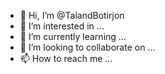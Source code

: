 - 👋 Hi, I’m @TalandBotirjon
- 👀 I’m interested in ...
- 🌱 I’m currently learning ...
- 💞️ I’m looking to collaborate on ...
- 📫 How to reach me ...

<!---
TalandBotirjon/TalandBotirjon is a ✨ special ✨ repository because its `README.md` (this file) appears on your GitHub profile.
You can click the Preview link to take a look at your changes.
--->
